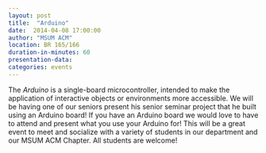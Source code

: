 ```yaml
---
layout: post
title:  "Arduino"
date:  2014-04-08 17:00:00
author: "MSUM ACM"
location: BR 165/166
duration-in-minutes: 60
presentation-data: 
categories: events
---
```


The _Arduino_ is a single-board microcontroller,
intended to make the application of interactive
objects or environments more accessible. We will
be having one of our seniors present his senior
seminar project that he built using an Arduino
board! If you have an Arduino board we would love
to have to attend and present what you use your
Arduino for! This will be a great event to meet
and socialize with a variety of students in our
department and our MSUM ACM Chapter. All students
are welcome!
